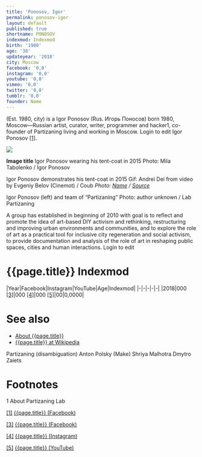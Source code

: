 ```yaml
---
title: 'Ponosov, Igor'
permalink: ponosov-igor
layout: default
published: true
shortname: PONOSOV
indexmod: Indexmod
birth: '1980'
age: '38'
updateyear: '2018'
city: Moscow
facebook: '0,0'
instagram: '0,0'
youtube: '0,0'
vimeo: '0,0'
twitter: '0,0'
tumblr: '0,0'
founder: Name
---
```


(Est. 1980, city) is a Igor Ponosov (Rus. Игорь Поносов) born 1980, Moscow—Russian artist, curator, writer, programmer and hacker1, co-founder of Partizaning living and working in Moscow. Login to edit Igor Ponosov <span id="a1">[\[1\]](#f1)</span>.

![](/encyclopedia/images/image-name.jpg)

**Image title**
Igor Ponosov wearing his tent-coat in 2015
Photo: Mila Tabolenko / Igor Ponosov

Igor Ponosov demonstrates his tent-coat in 2015
Gif: Andrei Dei from video by Evgeniy Belov (Cinemot) / Coub
*Photo: [Name](index) / [Source](http://lab.partizaning.org/?page_id=1275)*


Igor Ponosov (left) and team of “Partizaning”
Photo: author unknown / Lab Partizaning


A group has established in beginning of 2010 with goal is to reflect and promote the idea of art-based DIY activism and rethinking, restructuring and improving urban environments and communities, and to explore the role of art as a practical tool for inclusive city regeneration and social activism, to provide documentation and analysis of the role of art in reshaping public spaces, cities and human interactions. Login to edit

# {{page.title}} Indexmod

|Year|Facebook|Instagram|YouTube|Age|Indexmod|
|-|-|-|-|-|
|2018|000 <span id="a3">[\[3\]](#f3)</span>|000 <span id="a4">[\[4\]](#f4)</span>|000 <span id="a5">[\[5\]](#f5)</span>|00|0,0000|


# See also

+ [About {{page.title}}](index)
+ [{{page.title}} at Wikipedia](index)

Partizaning (disambiguation)
Anton Polsky (Make)
Shriya Malhotra
Dmytro Zaiets

# Footnotes

1 About Partizaning Lab

[[1]](#a1) <span id="f1"></span> [{{page.title}} (Facebook)](http://lab.partizaning.org/?page_id=1275)

[[3]](#a3) <span id="f3"></span> [{{page.title}} (Facebook)](index)

[[4]](#a4) <span id="f4"></span> [{{page.title}} (Instagram)](index)

[[5]](#a5) <span id="f5"></span> [{{page.title}} (YouTube)](index)
